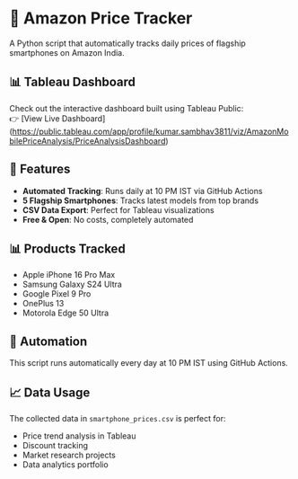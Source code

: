 # 📱 Amazon Price Tracker

A Python script that automatically tracks daily prices of flagship smartphones on Amazon India.

## 📊 Tableau Dashboard
Check out the interactive dashboard built using Tableau Public:  
👉 [View Live Dashboard] (https://public.tableau.com/app/profile/kumar.sambhav3811/viz/AmazonMobilePriceAnalysis/PriceAnalysisDashboard)

## 🚀 Features
- **Automated Tracking**: Runs daily at 10 PM IST via GitHub Actions
- **5 Flagship Smartphones**: Tracks latest models from top brands  
- **CSV Data Export**: Perfect for Tableau visualizations
- **Free & Open**: No costs, completely automated

## 📊 Products Tracked
- Apple iPhone 16 Pro Max
- Samsung Galaxy S24 Ultra
- Google Pixel 9 Pro  
- OnePlus 13
- Motorola Edge 50 Ultra

## 🤖 Automation
This script runs automatically every day at 10 PM IST using GitHub Actions.

## 📈 Data Usage
The collected data in `smartphone_prices.csv` is perfect for:
- Price trend analysis in Tableau
- Discount tracking
- Market research projects
- Data analytics portfolio
